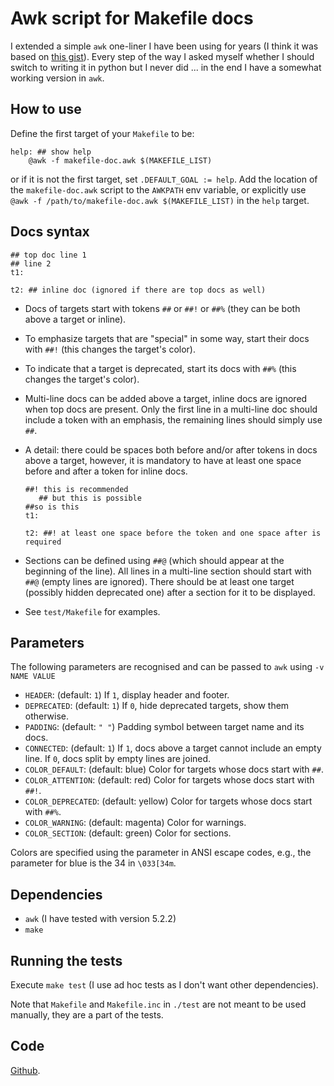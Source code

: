 # Awk script for Makefile docs

I extended a simple `awk` one-liner I have been using for years (I think it was based on
[this gist](https://gist.github.com/prwhite/8168133)). Every step of the way I asked
myself whether I should switch to writing it in python but I never did ... in the end I
have a somewhat working version in `awk`.

## How to use

Define the first target of your `Makefile` to be:

``` make
help: ## show help
	@awk -f makefile-doc.awk $(MAKEFILE_LIST)
```

or if it is not the first target, set `.DEFAULT_GOAL := help`. Add the location of the
`makefile-doc.awk` script to the `AWKPATH` env variable, or explicitly use `@awk -f
/path/to/makefile-doc.awk $(MAKEFILE_LIST)` in the `help` target.

## Docs syntax

``` make
## top doc line 1
## line 2
t1:

t2: ## inline doc (ignored if there are top docs as well)
```

+ Docs of targets start with tokens `##` or `##!` or `##%` (they can be both above a
  target or inline).

+ To emphasize targets that are "special" in some way, start their docs with `##!` (this
  changes the target's color).

+ To indicate that a target is deprecated, start its docs with `##%` (this changes the
  target's color).

+ Multi-line docs can be added above a target, inline docs are ignored when top docs are
  present. Only the first line in a multi-line doc should include a token with an
  emphasis, the remaining lines should simply use `##`.

* A detail: there could be spaces both before and/or after tokens in docs above a
  target, however, it is mandatory to have at least one space before and after a token
  for inline docs.

	``` make
    ##! this is recommended
       ## but this is possible
    ##so is this
    t1:

    t2: ##! at least one space before the token and one space after is required
    ```

+ Sections can be defined using `##@` (which should appear at the beginning of the
  line). All lines in a multi-line section should start with `##@` (empty lines are
  ignored). There should be at least one target (possibly hidden deprecated one) after a
  section for it to be displayed.

+ See `test/Makefile` for examples.

## Parameters

The following parameters are recognised and can be passed to `awk` using `-v NAME VALUE`

+ `HEADER`: (default: `1`) If `1`, display header and footer.
+ `DEPRECATED`: (default: `1`) If `0`, hide deprecated targets, show them otherwise.
+ `PADDING`: (default: `" "`) Padding symbol between target name and its docs.
+ `CONNECTED`: (default: `1`) If `1`, docs above a target cannot include an empty line.
  If `0`, docs split by empty lines are joined.
+ `COLOR_DEFAULT`: (default: blue) Color for targets whose docs start with `##`.
+ `COLOR_ATTENTION`: (default: red) Color for targets whose docs start with `##!`.
+ `COLOR_DEPRECATED`: (default: yellow) Color for targets whose docs start with `##%`.
+ `COLOR_WARNING`: (default: magenta) Color for warnings.
+ `COLOR_SECTION`: (default: green) Color for sections.

Colors are specified using the parameter in ANSI escape codes, e.g., the parameter for
blue is the 34 in `\033[34m`.

## Dependencies

+ `awk` (I have tested with version 5.2.2)
+ `make`

## Running the tests

Execute `make test` (I use ad hoc tests as I don't want other dependencies).

Note that `Makefile` and `Makefile.inc` in `./test` are not meant to be used manually,
they are a part of the tests.

## Code

[Github](https://github.com/drdv/makefile-doc).
